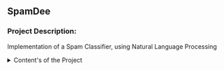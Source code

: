 ## SpamDee

### Project Description:

Implementation of a Spam Classifier, using Natural Language Processing

<details>
           <summary>Content's of the Project</summary>
           <p>[Analysis](https://github.com/Sagnik220/SpamDee/tree/main/Analysis)</p>
           <p>Desktop Application</p>
           <p>Web Application</p>
</details>
